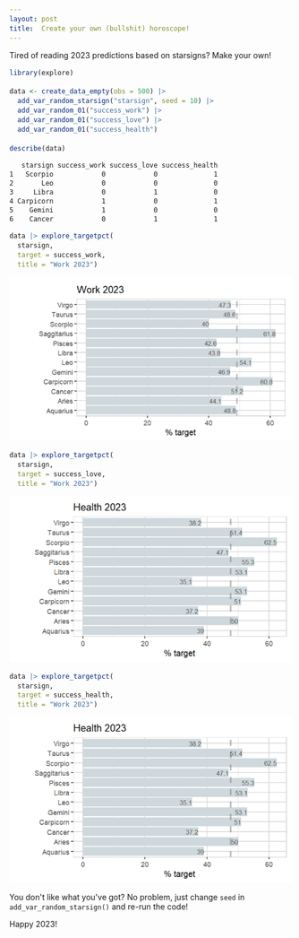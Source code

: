 ```yaml
---
layout: post
title:  Create your own (bullshit) horoscope!
---
```


Tired of reading 2023 predictions based on starsigns? Make your own!

```R
library(explore)

data <- create_data_empty(obs = 500) |>
  add_var_random_starsign("starsign", seed = 10) |> 
  add_var_random_01("success_work") |> 
  add_var_random_01("success_love") |> 
  add_var_random_01("success_health") 
  
describe(data)
```

```
   starsign success_work success_love success_health
1   Scorpio            0            0              1
2       Leo            0            0              0
3     Libra            0            1              0
4 Carpicorn            1            0              1
5    Gemini            1            0              0
6    Cancer            0            1              1
```

```R
data |> explore_targetpct(
  starsign, 
  target = success_work,
  title = "Work 2023")
```

![explore](../images/horoscope-2023-work.png)

```R
data |> explore_targetpct(
  starsign, 
  target = success_love,
  title = "Work 2023")
```

![explore](../images/horoscope-2023-health.png)

```R
data |> explore_targetpct(
  starsign, 
  target = success_health,
  title = "Work 2023")
```

![explore](../images/horoscope-2023-health.png)

You don't like what you've got? No problem, just change ```seed``` in ```add_var_random_starsign()``` and re-run the code!

Happy 2023!
